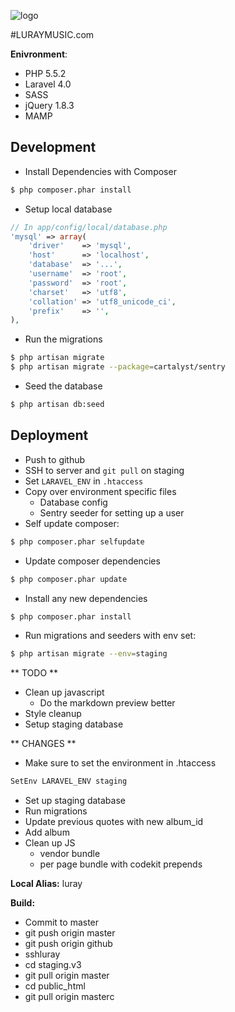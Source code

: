 ![logo](http://luraymusic.com/assets/images/logo.svg)

#LURAYMUSIC.com

__Enivronment__:

* PHP 5.5.2
* Laravel 4.0
* SASS
* jQuery 1.8.3
* MAMP

## Development

- Install Dependencies with Composer

```bash
$ php composer.phar install
```

- Setup local database

```php
// In app/config/local/database.php
'mysql' => array(
    'driver'    => 'mysql',
    'host'      => 'localhost',
    'database'  => '...',
    'username'  => 'root',
    'password'  => 'root',
    'charset'   => 'utf8',
    'collation' => 'utf8_unicode_ci',
    'prefix'    => '',
),
```

- Run the migrations

```bash
$ php artisan migrate
$ php artisan migrate --package=cartalyst/sentry
```

- Seed the database

```bash
$ php artisan db:seed
```

## Deployment

- Push to github
- SSH to server and `git pull` on staging
- Set `LARAVEL_ENV` in `.htaccess`
- Copy over environment specific files
    - Database config
    - Sentry seeder for setting up a user
- Self update composer:

```bash
$ php composer.phar selfupdate
```

- Update composer dependencies

```bash
$ php composer.phar update
```

- Install any new dependencies

```bash
$ php composer.phar install
```

- Run migrations and seeders with env set:

```bash
$ php artisan migrate --env=staging
```

** TODO **

- Clean up javascript
    - Do the markdown preview better
- Style cleanup
- Setup staging database

** CHANGES **

- Make sure to set the environment in .htaccess

```bash
SetEnv LARAVEL_ENV staging
```

- Set up staging database
- Run migrations
- Update previous quotes with new album_id
- Add album
- Clean up JS
    - vendor bundle
    - per page bundle with codekit prepends

**Local Alias:**  luray



__Build:__

* Commit to master
* git push origin master
* git push origin github
* sshluray
* cd staging.v3
* git pull origin master
* cd public_html
* git pull origin masterc

